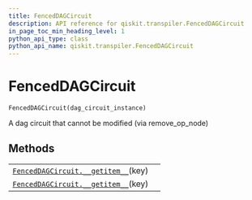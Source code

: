 ```yaml
---
title: FencedDAGCircuit
description: API reference for qiskit.transpiler.FencedDAGCircuit
in_page_toc_min_heading_level: 1
python_api_type: class
python_api_name: qiskit.transpiler.FencedDAGCircuit
---
```


# FencedDAGCircuit

<span id="qiskit.transpiler.FencedDAGCircuit" />

`FencedDAGCircuit(dag_circuit_instance)`

A dag circuit that cannot be modified (via remove\_op\_node)

## Methods

|                                                                                                                                        |   |
| -------------------------------------------------------------------------------------------------------------------------------------- | - |
| [`FencedDAGCircuit.__getitem__`](qiskit.transpiler.FencedDAGCircuit.__getitem__ "qiskit.transpiler.FencedDAGCircuit.__getitem__")(key) |   |
| [`FencedDAGCircuit.__getitem__`](qiskit.transpiler.FencedDAGCircuit.__getitem__ "qiskit.transpiler.FencedDAGCircuit.__getitem__")(key) |   |

